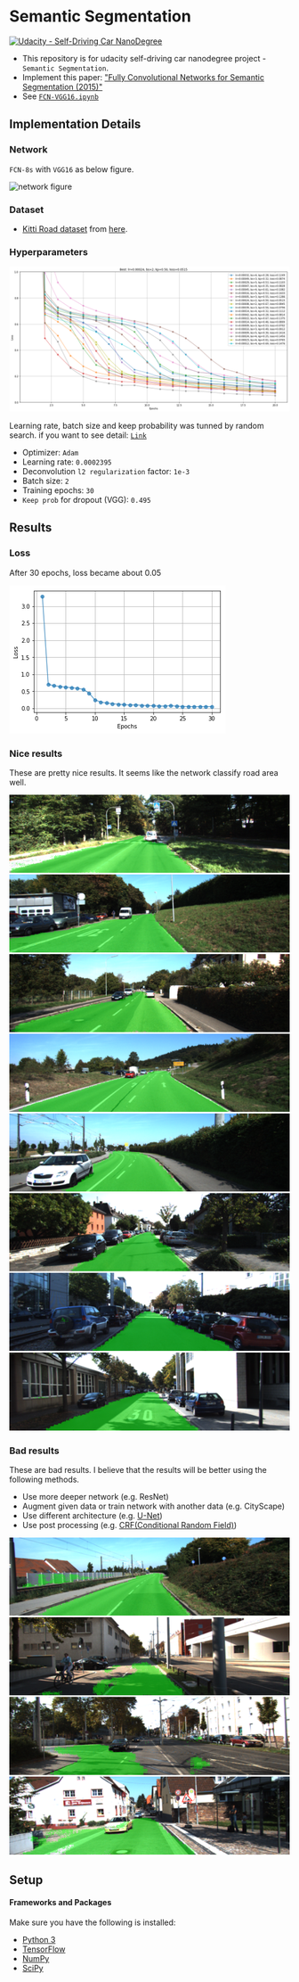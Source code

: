 # Semantic Segmentation
[![Udacity - Self-Driving Car NanoDegree](https://s3.amazonaws.com/udacity-sdc/github/shield-carnd.svg)](http://www.udacity.com/drive)

- This repository is for udacity self-driving car nanodegree project - `Semantic Segmentation`.
- Implement this paper: ["Fully Convolutional Networks for Semantic Segmentation (2015)"](https://people.eecs.berkeley.edu/~jonlong/long_shelhamer_fcn.pdf)
- See [`FCN-VGG16.ipynb`](./FCN-VGG16.ipynb)


## Implementation Details
### Network
`FCN-8s` with `VGG16` as below figure.

![network figure](https://devblogs.nvidia.com/parallelforall/wp-content/uploads/2016/11/figure15.png)

### Dataset
- [Kitti Road dataset](http://www.cvlibs.net/datasets/kitti/eval_road.php) from [here](http://www.cvlibs.net/download.php?file=data_road.zip).

### Hyperparameters

![hyperparams](./assets/hyperparams.png)

Learning rate, batch size and keep probability was tunned by random search. if you want to see detail: [`Link`](./fcn8s-vgg-tunning-params.ipynb)



- Optimizer: `Adam`
- Learning rate: `0.0002395`
- Deconvolution `l2 regularization` factor: `1e-3`
- Batch size: `2`
- Training epochs: `30`
- `Keep prob` for dropout (VGG): `0.495`

#### 

## Results
### Loss
After 30 epochs, loss became about 0.05

![loss](./assets/loss.png)

### Nice results
These are pretty nice results. It seems like the network classify road area well.


![good1](./assets/good1.png)
![good2](./assets/good2.png)
![good3](./assets/good3.png)
![good4](./assets/good4.png)
![good5](./assets/good5.png)
![good6](./assets/good6.png)
![good7](./assets/good7.png)
![good8](./assets/good8.png)


### Bad results
These are bad results. I believe that the results will be better using the following methods.
- Use more deeper network (e.g. ResNet)
- Augment given data or train network with another data (e.g. CityScape)
- Use different architecture (e.g. [U-Net](https://arxiv.org/abs/1505.04597))
- Use post processing (e.g. [CRF(Conditional Random Field)](https://arxiv.org/abs/1210.5644))


![bad1](./assets/bad1.png)
![bad2](./assets/bad2.png)
![bad3](./assets/bad3.png)
![bad4](./assets/bad4.png)


## Setup
#### Frameworks and Packages
Make sure you have the following is installed:
 - [Python 3](https://www.python.org/)
 - [TensorFlow](https://www.tensorflow.org/)
 - [NumPy](http://www.numpy.org/)
 - [SciPy](https://www.scipy.org/)
